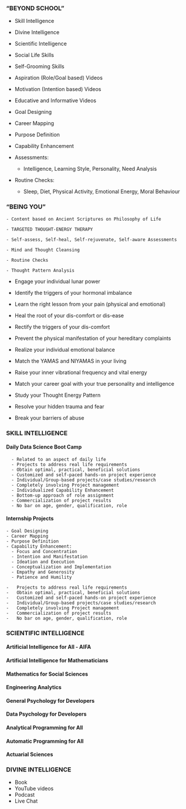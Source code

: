 
### “BEYOND SCHOOL”

-   Skill Intelligence

-   Divine Intelligence

-   Scientific Intelligence

-   Social Life Skills

-   Self-Grooming Skills

-   Aspiration (Role/Goal based) Videos

-   Motivation (Intention based) Videos

-   Educative and Informative Videos

-   Goal Designing

-   Career Mapping

-   Purpose Definition

-   Capability Enhancement

-   Assessments:

    -   Intelligence, Learning Style, Personality, Need Analysis

-   Routine Checks:

    -   Sleep, Diet, Physical Activity, Emotional Energy, Moral
        Behaviour

### “BEING YOU”

    - Content based on Ancient Scriptures on Philosophy of Life

    - TARGETED THOUGHT-ENERGY THERAPY

    - Self-assess, Self-heal, Self-rejuvenate, Self-aware Assessments

    - Mind and Thought Cleansing

    - Routine Checks

    - Thought Pattern Analysis

-   Engage your individual lunar power

-   Identify the triggers of your hormonal imbalance

-   Learn the right lesson from your pain (physical and emotional)

-   Heal the root of your dis-comfort or dis-ease

-   Rectify the triggers of your dis-comfort

-   Prevent the physical manifestation of your hereditary complaints

-   Realize your individual emotional balance

-   Match the YAMAS and NIYAMAS in your living

-   Raise your inner vibrational frequency and vital energy

-   Match your career goal with your true personality and intelligence

-   Study your Thought Energy Pattern

-   Resolve your hidden trauma and fear

-   Break your barriers of abuse

### SKILL INTELLIGENCE

#### Daily Data Science Boot Camp

      - Related to an aspect of daily life
      - Projects to address real life requirements
      - Obtain optimal, practical, beneficial solutions
      - Customized and self-paced hands-on project experience
      - Individual/Group-based projects/case studies/research
      - Completely involving Project management  
      - Individualized Capability Enhancement
      - Bottom-up approach of role assignment
      - Commercialization of project results
      - No bar on age, gender, qualification, role 

#### Internship Projects

    - Goal Designing
    - Career Mapping
    - Purpose Definition
    - Capability Enhancement:
      - Focus and Concentration
      - Intention and Manifestation
      - Ideation and Execution
      - Conceptualization and Implementation
      - Empathy and Generosity
      - Patience and Humility 

    -   Projects to address real life requirements
    -   Obtain optimal, practical, beneficial solutions
    -   Customized and self-paced hands-on project experience
    -   Individual/Group-based projects/case studies/research
    -   Completely involving Project management  
    -   Commercialization of project results
    -   No bar on age, gender, qualification, role 

### SCIENTIFIC INTELLIGENCE

#### Artificial Intelligence for All - AIFA

#### Artificial Intelligence for Mathematicians

#### Mathematics for Social Sciences

#### Engineering Analytics

#### General Psychology for Developers

#### Data Psychology for Developers

#### Analytical Programming for All

#### Automatic Programming for All

#### Actuarial Sciences

### DIVINE INTELLIGENCE

-   Book
-   YouTube videos
-   Podcast
-   Live Chat
